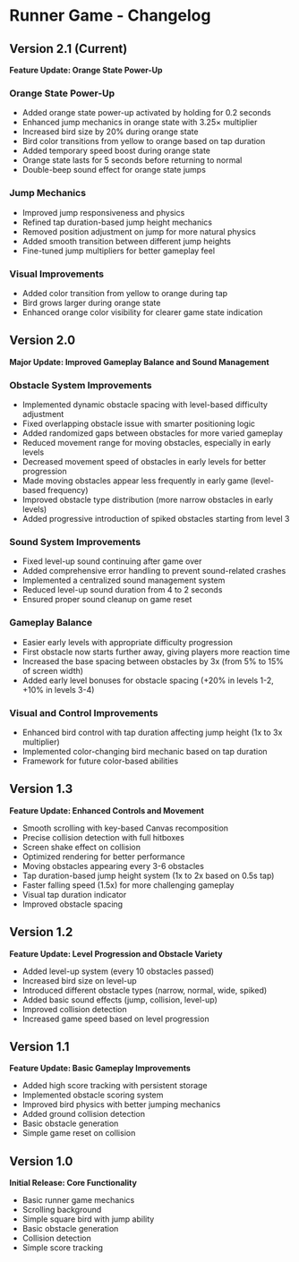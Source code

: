# Runner Game - Changelog

## Version 2.1 (Current)
**Feature Update: Orange State Power-Up**

### Orange State Power-Up
- Added orange state power-up activated by holding for 0.2 seconds
- Enhanced jump mechanics in orange state with 3.25× multiplier
- Increased bird size by 20% during orange state
- Bird color transitions from yellow to orange based on tap duration
- Added temporary speed boost during orange state
- Orange state lasts for 5 seconds before returning to normal
- Double-beep sound effect for orange state jumps

### Jump Mechanics
- Improved jump responsiveness and physics
- Refined tap duration-based jump height mechanics
- Removed position adjustment on jump for more natural physics
- Added smooth transition between different jump heights
- Fine-tuned jump multipliers for better gameplay feel

### Visual Improvements
- Added color transition from yellow to orange during tap
- Bird grows larger during orange state
- Enhanced orange color visibility for clearer game state indication

## Version 2.0
**Major Update: Improved Gameplay Balance and Sound Management**

### Obstacle System Improvements
- Implemented dynamic obstacle spacing with level-based difficulty adjustment
- Fixed overlapping obstacle issue with smarter positioning logic
- Added randomized gaps between obstacles for more varied gameplay
- Reduced movement range for moving obstacles, especially in early levels
- Decreased movement speed of obstacles in early levels for better progression
- Made moving obstacles appear less frequently in early game (level-based frequency)
- Improved obstacle type distribution (more narrow obstacles in early levels)
- Added progressive introduction of spiked obstacles starting from level 3

### Sound System Improvements
- Fixed level-up sound continuing after game over
- Added comprehensive error handling to prevent sound-related crashes
- Implemented a centralized sound management system
- Reduced level-up sound duration from 4 to 2 seconds
- Ensured proper sound cleanup on game reset

### Gameplay Balance
- Easier early levels with appropriate difficulty progression
- First obstacle now starts further away, giving players more reaction time
- Increased the base spacing between obstacles by 3x (from 5% to 15% of screen width)
- Added early level bonuses for obstacle spacing (+20% in levels 1-2, +10% in levels 3-4)

### Visual and Control Improvements
- Enhanced bird control with tap duration affecting jump height (1x to 3x multiplier)
- Implemented color-changing bird mechanic based on tap duration
- Framework for future color-based abilities

## Version 1.3
**Feature Update: Enhanced Controls and Movement**

- Smooth scrolling with key-based Canvas recomposition
- Precise collision detection with full hitboxes
- Screen shake effect on collision
- Optimized rendering for better performance
- Moving obstacles appearing every 3-6 obstacles
- Tap duration-based jump height system (1x to 2x based on 0.5s tap)
- Faster falling speed (1.5x) for more challenging gameplay
- Visual tap duration indicator
- Improved obstacle spacing

## Version 1.2
**Feature Update: Level Progression and Obstacle Variety**

- Added level-up system (every 10 obstacles passed)
- Increased bird size on level-up
- Introduced different obstacle types (narrow, normal, wide, spiked)
- Added basic sound effects (jump, collision, level-up)
- Improved collision detection
- Increased game speed based on level progression

## Version 1.1
**Feature Update: Basic Gameplay Improvements**

- Added high score tracking with persistent storage
- Implemented obstacle scoring system
- Improved bird physics with better jumping mechanics
- Added ground collision detection
- Basic obstacle generation
- Simple game reset on collision

## Version 1.0
**Initial Release: Core Functionality**

- Basic runner game mechanics
- Scrolling background
- Simple square bird with jump ability
- Basic obstacle generation
- Collision detection
- Simple score tracking 